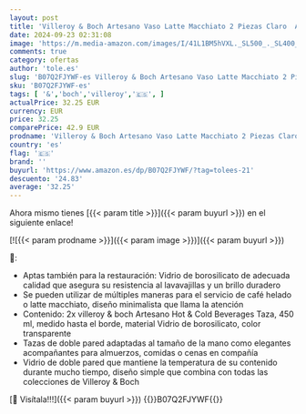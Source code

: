 ```yaml
---
layout: post
title: 'Villeroy & Boch Artesano Vaso Latte Macchiato 2 Piezas Claro  Apto Para Lavavajillas  Apto Para Microondas  Set Vasos  Vidrio Al Borosilicato'
date: 2024-09-23 02:31:08
image: 'https://m.media-amazon.com/images/I/41L1BM5hVXL._SL500_._SL400_.jpg'
comments: true
category: ofertas
author: 'tole.es'
slug: 'B07Q2FJYWF-es Villeroy & Boch Artesano Vaso Latte Macchiato 2 Piezas...'
sku: 'B07Q2FJYWF-es'
tags: [ '&','boch','villeroy','🇪🇸', ]
actualPrice: 32.25 EUR
currency: EUR
price: 32.25
comparePrice: 42.9 EUR
prodname: 'Villeroy & Boch Artesano Vaso Latte Macchiato 2 Piezas Claro  Apto Para Lavavajillas  Apto Para Microondas  Set Vasos  Vidrio Al Borosilicato'
country: 'es'
flag: '🇪🇸'
brand: ''
buyurl: 'https://www.amazon.es/dp/B07Q2FJYWF/?tag=tolees-21'
descuento: '24.83'
average: '32.25'
---
```


Ahora mismo tienes [{{< param title >}}]({{< param buyurl >}}) en el siguiente enlace!

[![{{< param prodname >}}]({{< param image >}})]({{< param buyurl >}})

🔎:

- Aptas también para la restauración: Vidrio de borosilicato de adecuada calidad que asegura su resistencia al lavavajillas y un brillo duradero
- Se pueden utilizar de múltiples maneras para el servicio de café helado o latte macchiato, diseño minimalista que llama la atención
- Contenido: 2x villeroy & boch Artesano Hot & Cold Beverages Taza, 450 ml, medido hasta el borde, material Vidrio de borosilicato, color transparente
- Tazas de doble pared adaptadas al tamaño de la mano como elegantes acompañantes para almuerzos, comidas o cenas en compañía
- Vidrio de doble pared que mantiene la temperatura de su contenido durante mucho tiempo, diseño simple que combina con todas las colecciones de Villeroy & Boch

[🛒 Visítala!!!]({{< param buyurl >}})
{{<world>}}B07Q2FJYWF{{</world>}}
